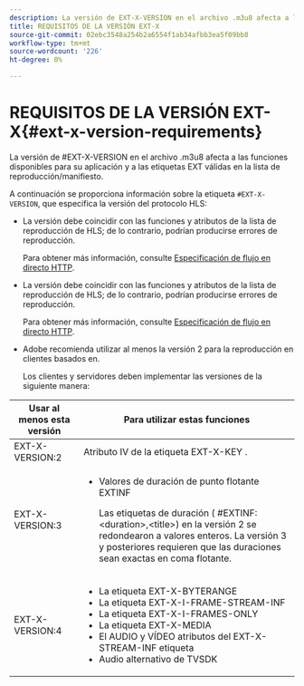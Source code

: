 ```yaml
---
description: La versión de EXT-X-VERSION en el archivo .m3u8 afecta a las funciones disponibles para su aplicación y a las etiquetas EXT válidas en la lista de reproducción/manifiesto.
title: REQUISITOS DE LA VERSIÓN EXT-X
source-git-commit: 02ebc3548a254b2a6554f1ab34afbb3ea5f09bb8
workflow-type: tm+mt
source-wordcount: '226'
ht-degree: 0%

---
```


# REQUISITOS DE LA VERSIÓN EXT-X{#ext-x-version-requirements}

La versión de #EXT-X-VERSION en el archivo .m3u8 afecta a las funciones disponibles para su aplicación y a las etiquetas EXT válidas en la lista de reproducción/manifiesto.

<!--<a id="section_8850183988124049A001758F117AD3A6"></a>-->

A continuación se proporciona información sobre la etiqueta `#EXT-X-VERSION`, que especifica la versión del protocolo HLS:

* La versión debe coincidir con las funciones y atributos de la lista de reproducción de HLS; de lo contrario, podrían producirse errores de reproducción.

  Para obtener más información, consulte [Especificación de flujo en directo HTTP](https://datatracker.ietf.org/doc/draft-pantos-http-live-streaming/?include_text=1).
* La versión debe coincidir con las funciones y atributos de la lista de reproducción de HLS; de lo contrario, podrían producirse errores de reproducción.

  Para obtener más información, consulte [Especificación de flujo en directo HTTP](https://datatracker.ietf.org/doc/draft-pantos-http-live-streaming/?include_text=1).
* Adobe recomienda utilizar al menos la versión 2 para la reproducción en clientes basados en.

  Los clientes y servidores deben implementar las versiones de la siguiente manera:

<table frame="all" colsep="1" rowsep="1" id="table_62EB98EDD9DE49EC84CB1C7D59BC40E6"> 
 <thead> 
  <tr rowsep="1"> 
   <th colname="1" class="entry"> Usar al menos esta versión </th> 
   <th colname="2" class="entry"> Para utilizar estas funciones </th> 
  </tr> 
 </thead>
 <tbody> 
  <tr rowsep="1"> 
   <td colname="1"> <span class="codeph"> EXT-X-VERSION:2 </span> </td> 
   <td colname="2"> Atributo IV de la etiqueta <span class="codeph"> EXT-X-KEY </span>. </td> 
  </tr> 
  <tr rowsep="1"> 
   <td colname="1"> <span class="codeph"> EXT-X-VERSION:3 </span> </td> 
   <td colname="2"> 
    <ul id="ul_C9500D3F934848639C204BF248F139FF"> 
     <li id="li_535A7E3FABCB46FE872A7EA5DE2A1784">Valores de duración de punto flotante <span class="codeph"> EXTINF </span> <p>Las etiquetas de duración ( <span class="codeph"> #EXTINF: </span>&lt;duration&gt;,&lt;title&gt;) en la versión 2 se redondearon a valores enteros. La versión 3 y posteriores requieren que las duraciones sean exactas en coma flotante. </p> </li> 
    </ul> </td> 
  </tr> 
  <tr rowsep="0"> 
   <td colname="1"> <p> <span class="codeph"> EXT-X-VERSION:4 </span> </p> </td> 
   <td colname="2"> <p> 
     <ul id="ul_83D61E909D0C413FBDAB7A4A0BE1F03C"> 
      <li id="li_5071F2BE2DB74BBFB1F23B3B30C5CFD6">La etiqueta <span class="codeph"> EXT-X-BYTERANGE </span> </li> 
      <li id="li_A093F448567D475AB44656D4600BCBD6">La etiqueta <span class="codeph"> EXT-X-I-FRAME-STREAM-INF </span> </li> 
      <li id="li_1084AE3B10FD4EB387D25EEDDFBBC8CD">La etiqueta <span class="codeph"> EXT-X-I-FRAMES-ONLY </span> </li> 
      <li id="li_4FEFA36E300C403DBB77BB4DA46DB4EB">La etiqueta <span class="codeph"> EXT-X-MEDIA </span> </li> 
      <li id="li_E53D81AED45C47AEA346FA3A1B191E5C">El <span class="codeph"> AUDIO </span> y <span class="codeph"> VÍDEO </span> atributos del <span class="codeph"> EXT-X-STREAM-INF </span> etiqueta </li> 
      <li id="li_2E99A4971B8046F3845CF3D4D363CCCF">Audio alternativo de TVSDK </li> 
     </ul> </p> </td> 
  </tr> 
 </tbody> 
</table>
